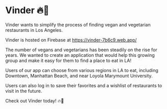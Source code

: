 # Vinder 🔥🥦

Vinder wants to simplify the process of finding vegan and vegetarian restaurants in Los Angeles.

Vinder is hosted on Firebase at https://vinder-7b6c9.web.app/

The number of vegans and vegetarians has been steadily on the rise for years. We wanted to create an application that would help this growing group and make it easy for them to find a place to eat in LA!

Users of our app can choose from various regions in LA to eat, including Downtown, Manhattan Beach, and near Loyola Marymount University.

Users can also log in to save their favorites and a wishlist of restaurants to visit in the future.

Check out Vinder today! 🔥🥦
